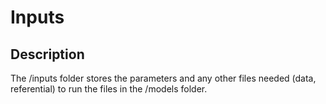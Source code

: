 # Inputs

## Description
The /inputs folder stores the parameters and any other files needed (data, referential) to run the files in the /models folder.